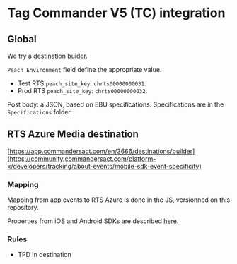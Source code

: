 # Tag Commander V5 (TC) integration

## Global

We try a [destination buider](https://doc.commandersact.com/features/destinations/destination-builder).

`Peach Environment` field define the appropriate value.

- Test RTS `peach_site_key`: `chrts00000000031`.
- Prod RTS `peach_site_key`: `chrts00000000032`.

Post body: a JSON, based on EBU specifications.
Specifications are in the `Specifications` folder.


## RTS Azure Media destination

[https://app.commandersact.com/en/3666/destinations/builder](https://community.commandersact.com/platform-x/developers/tracking/about-events/mobile-sdk-event-specificity)

### Mapping

Mapping from app events to RTS Azure is done in the JS, versionned on this repository.

Properties from iOS and Android SDKs are described [here](https://community.commandersact.com/platform-x/developers/tracking/about-events/mobile-sdk-event-specificity).

### Rules

 - TPD in destination